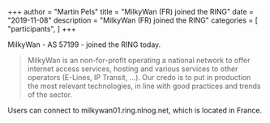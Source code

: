 +++
author = "Martin Pels"
title = "MilkyWan (FR) joined the RING"
date = "2019-11-08"
description = "MilkyWan (FR) joined the RING"
categories = [
    "participants",
]
+++

MilkyWan - AS 57199 - joined the RING today.

> MilkyWan is an non-for-profit operating a national network to offer internet access services, hosting and various services to other operators (E-Lines, IP Transit, ...). Our credo is to put in production the most relevant technologies, in line with good practices and trends of the sector.

Users can connect to milkywan01.ring.nlnog.net, which is located in France.

